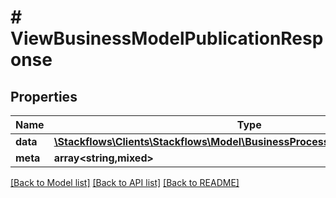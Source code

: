 # # ViewBusinessModelPublicationResponse

## Properties

Name | Type | Description | Notes
------------ | ------------- | ------------- | -------------
**data** | [**\Stackflows\Clients\Stackflows\Model\BusinessProcessModelPublicationModel**](BusinessProcessModelPublicationModel.md) |  | [optional]
**meta** | **array<string,mixed>** |  | [optional]

[[Back to Model list]](../../README.md#models) [[Back to API list]](../../README.md#endpoints) [[Back to README]](../../README.md)
